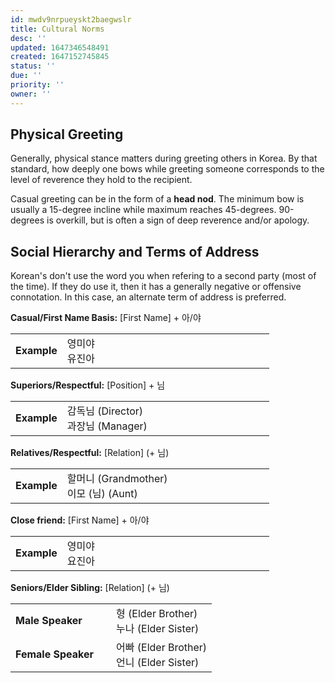 ```yaml
---
id: mwdv9nrpueyskt2baegwslr
title: Cultural Norms
desc: ''
updated: 1647346548491
created: 1647152745845
status: ''
due: ''
priority: ''
owner: ''
---
```


## Physical Greeting

Generally, physical stance matters during greeting others in Korea. By that standard, how deeply one bows while greeting someone corresponds to the level of reverence they hold to the recipient.

Casual greeting can be in the form of a **head nod**. The minimum bow is usually a 15-degree incline while maximum reaches 45-degrees. 90-degrees is overkill, but is often a sign of deep reverence and/or apology.

## Social Hierarchy and Terms of Address

Korean's don't use the word you when refering to a second party (most of the time). If they do use it, then it has a generally negative or offensive connotation. In this case, an alternate term of address is preferred.

**Casual/First Name Basis:** [First Name] + 아/야  
<table width="100%">
    <tr style ='border: 1px'>
        <td width="20%" style ='border: 0px'> <b>Example</b> </td>
        <td width="80%" style ='border: 0px'> 영미야 <br> 유진아</td>
    </tr>
</table>

**Superiors/Respectful:** [Position] + 님
<table width="100%">
    <tr style ='border: 1px'>
        <td width="20%" style ='border: 0px'> <b>Example</b> </td>
        <td width="80%" style ='border: 0px'> 감독님 (Director) <br> 과장님 (Manager)</td>
    </tr>
</table>

**Relatives/Respectful:** [Relation] (+ 님)
<table width="100%">
    <tr style ='border: 1px'>
        <td width="20%" style ='border: 0px'> <b>Example</b> </td>
        <td width="80%" style ='border: 0px'> 할머니 (Grandmother) <br> 이모 (님) (Aunt)</td>
    </tr>
</table>

**Close friend:** [First Name] + 아/야  
<table width="100%">
    <tr style ='border: 1px'>
        <td width="20%" style ='border: 0px'> <b>Example</b> </td>
        <td width="80%" style ='border: 0px'> 영미야 <br> 요진아 </td>
    </tr>
</table>

**Seniors/Elder Sibling:** [Relation] (+ 님)
<table width="100%">
    <tr style ='border: 1px'>
        <td width="50%" style ='border: 0px'> <b>Male Speaker</b> </td>
        <td width="50%" style ='border: 0px'> 형 (Elder Brother) <br> 누나 (Elder Sister) </td>
    </tr>
    <tr style ='border: 1px'>
        <td width="50%" style ='border: 0px'> <b> Female Speaker</b> </td>
        <td width="50%" style ='border: 0px'> 어빠 (Elder Brother) <br> 언니 (Elder Sister) </td>
    </tr>
</table>
